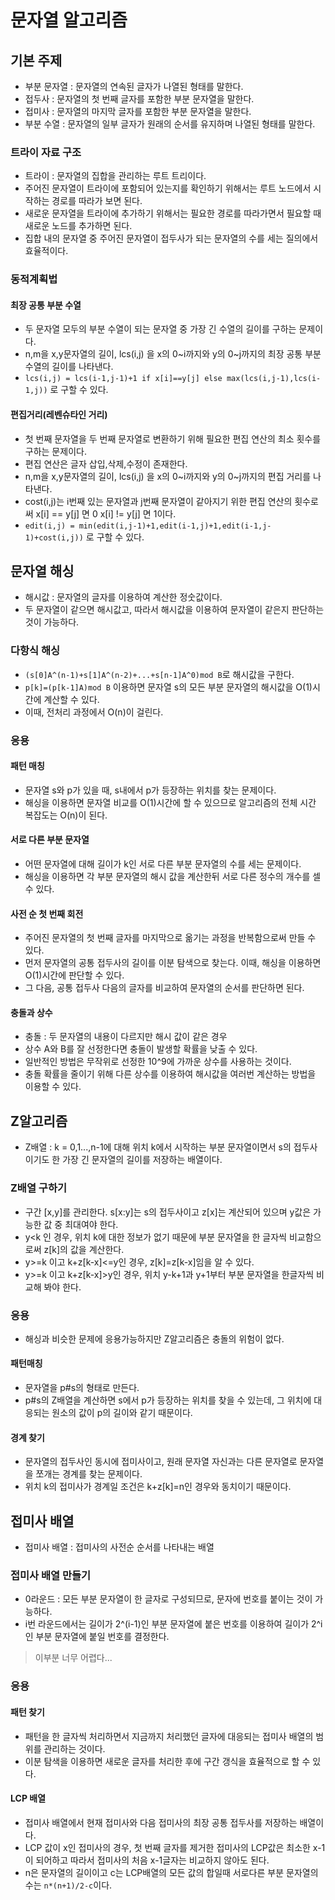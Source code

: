 # 문자열 알고리즘

## 기본 주제
- 부분 문자열 : 문자열의 연속된 글자가 나열된 형태를 말한다.
- 접두사 : 문자열의 첫 번째 글자를 포함한 부분 문자열을 말한다.
- 접미사 : 문자열의 마지막 글자를 포함한 부분 문자열을 말한다.
- 부분 수열 : 문자열의 일부 글자가 원래의 순서를 유지하며 나열된 형태를 말한다.

### 트라이 자료 구조
- 트라이 : 문자열의 집합을 관리하는 루트 트리이다.
- 주어진 문자열이 트라이에 포함되어 있는지를 확인하기 위해서는 루트 노드에서 시작하는 경로를 따라가 보면 된다.
- 새로운 문자열을 트라이에 추가하기 위해서는 필요한 경로를 따라가면서 필요할 때 새로운 노드를 추가하면 된다.
- 집합 내의 문자열 중 주어진 문자열이 접두사가 되는 문자열의 수를 세는 질의에서 효율적이다.

### 동적계획법

#### 최장 공통 부분 수열
- 두 문자열 모두의 부분 수열이 되는 문자열 중 가장 긴 수열의 길이를 구하는 문제이다.
- n,m을 x,y문자열의 길이, lcs(i,j) 을 x의 0~i까지와 y의 0~j까지의 최장 공통 부분 수열의 길이를 나타낸다.
- `lcs(i,j) = lcs(i-1,j-1)+1 if x[i]==y[j] else max(lcs(i,j-1),lcs(i-1,j))` 로 구할 수 있다.

#### 편집거리(레벤슈타인 거리)
- 첫 번째 문자열을 두 번째 문자열로 변환하기 위해 필요한 편집 연산의 최소 횟수를 구하는 문제이다.
- 편집 연산은 글자 삽입,삭제,수정이 존재한다.
- n,m을 x,y문자열의 길이, lcs(i,j) 을 x의 0~i까지와 y의 0~j까지의 편집 거리를 나타낸다.
- cost(i,j)는 i번째 있는 문자열과 j번째 문자열이 같아지기 위한 편집 연산의 횟수로써 x[i] == y[j] 면 0 x[i] != y[j] 면 1이다.
- `edit(i,j) = min(edit(i,j-1)+1,edit(i-1,j)+1,edit(i-1,j-1)+cost(i,j))` 로 구할 수 있다.

## 문자열 해싱
- 해시값 : 문자열의 글자를 이용하여 계산한 정숫값이다.
- 두 문자열이 같으면 해시값고, 따라서 해시값을 이용하여 문자열이 같은지 판단하는 것이 가능하다.

### 다항식 해싱
- `(s[0]A^(n-1)+s[1]A^(n-2)+...+s[n-1]A^0)mod B`로 해시값을 구한다.
- `p[k]=(p[k-1]A)mod B` 이용하면 문자열 s의 모든 부분 문자열의 해시값을 O(1)시간에 계산할 수 있다.
- 이때, 전처리 과정에서 O(n)이 걸린다.

### 응용

#### 패턴 매칭
- 문자열 s와 p가 있을 때, s내에서 p가 등장하는 위치를 찾는 문제이다.
- 해싱을 이용하면 문자열 비교를 O(1)시간에 할 수 있으므로 알고리즘의 전체 시간 복잡도는 O(n)이 된다.

#### 서로 다른 부분 문자열
- 어떤 문자열에 대해 길이가 k인 서로 다른 부분 문자열의 수를 세는 문제이다.
- 해싱을 이용하면 각 부분 문자열의 해시 값을 계산한뒤 서로 다른 정수의 개수를 셀 수 있다.

#### 사전 순 첫 번째 회전
- 주어진 문자열의 첫 번째 글자를 마지막으로 옮기는 과정을 반복함으로써 만들 수 있다.
- 먼저 문자열의 공통 접두사의 길이를 이분 탐색으로 찾는다. 이때, 해싱을 이용하면 O(1)시간에 판단할 수 있다.
- 그 다음, 공통 접두사 다음의 글자를 비교하여 문자열의 순서를 판단하면 된다.

#### 충돌과 상수
- 충돌 : 두 문자열의 내용이 다르지만 해시 값이 같은 경우
- 상수 A와 B를 잘 선정한다면 충돌이 발생할 확률을 낮출 수 있다.
- 일반적인 방법은 무작위로 선정한 10^9에 가까운 상수를 사용하는 것이다.
- 충돌 확률을 줄이기 위해 다른 상수를 이용하여 해시값을 여러번 계산하는 방법을 이용할 수 있다.

## Z알고리즘
- Z배열 : k = 0,1...,n-1에 대해 위치 k에서 시작하는 부분 문자열이면서 s의 접두사이기도 한 가장 긴 문자열의 길이를 저장하는 배열이다.

### Z배열 구하기
- 구간 [x,y]를 관리한다. s[x:y]는 s의 접두사이고 z[x]는 계산되어 있으며 y값은 가능한 값 중 최대여야 한다.
- y<k 인 경우, 위치 k에 대한 정보가 없기 때문에 부분 문자열을 한 글자씩 비교함으로써 z[k]의 값을 계산한다.
- y>=k 이고 k+z[k-x]<=y인 경우, z[k]=z[k-x]임을 알 수 있다.
- y>=k 이고 k+z[k-x]>y인 경우, 위치 y-k+1과 y+1부터 부분 문자열을 한글자씩 비교해 봐야 한다.

### 응용
- 해싱과 비슷한 문제에 응용가능하지만 Z알고리즘은 충돌의 위험이 없다.

#### 패턴매칭
- 문자열을 p#s의 형태로 만든다.
- p#s의 Z배열을 계산하면 s에서 p가 등장하는 위치를 찾을 수 있는데, 그 위치에 대응되는 원소의 값이 p의 길이와 같기 때문이다.

#### 경계 찾기
- 문자열의 접두사인 동시에 접미사이고, 원래 문자열 자신과는 다른 문자열로 문자열을 쪼개는 경계를 찾는 문제이다.
- 위치 k의 접미사가 경계일 조건은 k+z[k]=n인 경우와 동치이기 때문이다.

## 접미사 배열
- 접미사 배열 : 접미사의 사전순 순서를 나타내는 배열

### 접미사 배열 만들기
- 0라운드 : 모든 부분 문자열이 한 글자로 구성되므로, 문자에 번호를 붙이는 것이 가능하다.
- i번 라운드에서는 길이가 2^(i-1)인 부분 문자열에 붙은 번호를 이용하여 길이가 2^i인 부분 문자열에 붙일 번호를 결정한다.
> 이부분 너무 어렵다...

### 응용

#### 패턴 찾기
- 패턴을 한 글자씩 처리하면서 지금까지 처리했던 글자에 대응되는 접미사 배열의 범위를 관리하는 것이다.
- 이분 탐색을 이용하면 새로운 글자를 처리한 후에 구간 갱식을 효율적으로 할 수 있다.

#### LCP 배열
- 접미사 배열에서 현재 접미사와 다음 접미사의 최장 공통 접두사를 저장하는 배열이다.
- LCP 값이 x인 접미사의 경우, 첫 번째 글자를 제거한 접미사의 LCP값은 최소한 x-1이 되어하고 따라서 접미사의 처음 x-1글자는 비교하지 않아도 된다.
- n은 문자열의 길이이고 c는 LCP배열의 모든 값의 합일때 서로다른 부분 문자열의 수는 `n*(n+1)/2-c`이다.
